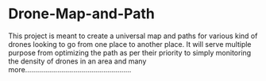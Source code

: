 # Drone-Map-and-Path
This project is meant to create a universal map and paths for various kind of drones looking to go from one place to another place. It will serve multiple purpose from optimizing the path as per their priority to simply monitoring the density of drones in an area and many more.....................................................
